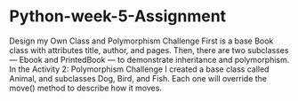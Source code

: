 # Python-week-5-Assignment
Design my Own Class and Polymorphism Challenge
First is a base Book class with attributes title, author, and pages.
Then, there are two subclasses — Ebook and PrintedBook — to demonstrate inheritance and polymorphism.
In the Activity 2: Polymorphism Challenge I created a base class called Animal, and subclasses Dog, Bird, and Fish.
Each one will override the move() method to describe how it moves.
